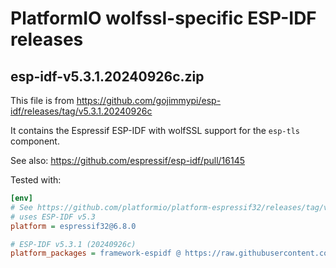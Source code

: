 # PlatformIO wolfssl-specific ESP-IDF releases

## esp-idf-v5.3.1.20240926c.zip

This file is from https://github.com/gojimmypi/esp-idf/releases/tag/v5.3.1.20240926c

It contains the Espressif ESP-IDF with wolfSSL support for the `esp-tls` component.

See also: https://github.com/espressif/esp-idf/pull/16145

Tested with:

```ini
[env]
# See https://github.com/platformio/platform-espressif32/releases/tag/v6.8.0
# uses ESP-IDF v5.3
platform = espressif32@6.8.0

# ESP-IDF v5.3.1 (20240926c)
platform_packages = framework-espidf @ https://raw.githubusercontent.com/wolfssl/wolfssl-examples/tree/master/PlatformIO/ESP-IDF/esp-idf-v5.3.1.20240926c.zip
```
